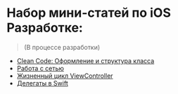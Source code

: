 # Набор мини-статей по iOS Разработке:
> (В процессе разработки)
- [Clean Code: Оформление и структура класса](Clean-code.md)
- [Работа с сетью](Networking.md)
- [Жизненный цикл ViewController](ViewControllerLifecycle.md)
- [Делегаты в Swift](Delegate.md)
